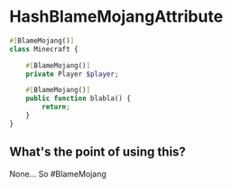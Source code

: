 # HashBlameMojangAttribute
```php
#[BlameMojang()]
class Minecraft {

	#[BlameMojang()]
	private Player $player;

	#[BlameMojang()]
	public function blabla() {
		return;
	}
}
```

## What's the point of using this?

None... So #BlameMojang